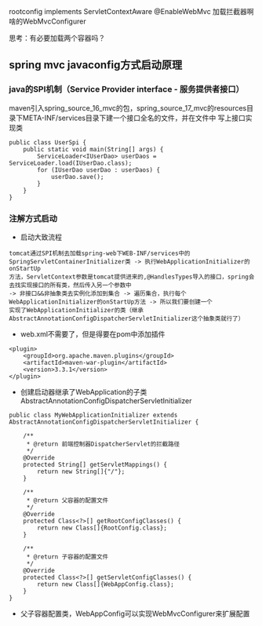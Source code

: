 rootconfig implements ServletContextAware
@EnableWebMvc
加载拦截器啊啥的WebMvcConfigurer



思考：有必要加载两个容器吗？



## spring mvc javaconfig方式启动原理
### java的SPI机制（Service Provider interface - 服务提供者接口）
maven引入spring_source_16_mvc的包，spring_source_17_mvc的resources目录下META-INF/services目录下建一个接口全名的文件，并在文件中
写上接口实现类
```
public class UserSpi {
    public static void main(String[] args) {
        ServiceLoader<IUserDao> userDaos = ServiceLoader.load(IUserDao.class);
        for (IUserDao userDao : userDaos) {
            userDao.save();
        }
    }
}
```

### 注解方式启动
* 启动大致流程
```
tomcat通过SPI机制去加载spring-web下WEB-INF/services中的SpringServletContainerInitializer类 -> 执行WebApplicationInitializer的onStartUp
方法，ServletContext参数是tomcat提供进来的,@HandlesTypes导入的接口，spring会去找实现接口的所有类，然后传入另一个参数中
-> 非接口&&非抽象类去实例化添加到集合 -> 遍历集合，执行每个WebApplicationInitializer的onStartUp方法 -> 所以我们要创建一个
实现了WebApplicationInitializer的类（继承AbstractAnnotationConfigDispatcherServletInitializer这个抽象类就行了）
```
* web.xml不需要了，但是得要在pom中添加插件
```
<plugin>
    <groupId>org.apache.maven.plugins</groupId>
    <artifactId>maven-war-plugin</artifactId>
    <version>3.3.1</version>
</plugin>
```
* 创建启动器继承了WebApplication的子类AbstractAnnotationConfigDispatcherServletInitializer
```
public class MyWebApplicationInitializer extends AbstractAnnotationConfigDispatcherServletInitializer {

    /**
     * @return 前端控制器DispatcherServlet的拦截路径
     */
    @Override
    protected String[] getServletMappings() {
        return new String[]{"/"};
    }

    /**
     * @return 父容器的配置文件
     */
    @Override
    protected Class<?>[] getRootConfigClasses() {
        return new Class[]{RootConfig.class};
    }

    /**
     * @return 子容器的配置文件
     */
    @Override
    protected Class<?>[] getServletConfigClasses() {
        return new Class[]{WebAppConfig.class};
    }
}
```
* 父子容器配置类，WebAppConfig可以实现WebMvcConfigurer来扩展配置









